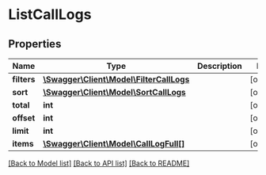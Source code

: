 # ListCallLogs

## Properties
Name | Type | Description | Notes
------------ | ------------- | ------------- | -------------
**filters** | [**\Swagger\Client\Model\FilterCallLogs**](FilterCallLogs.md) |  | [optional] 
**sort** | [**\Swagger\Client\Model\SortCallLogs**](SortCallLogs.md) |  | [optional] 
**total** | **int** |  | [optional] 
**offset** | **int** |  | [optional] 
**limit** | **int** |  | [optional] 
**items** | [**\Swagger\Client\Model\CallLogFull[]**](CallLogFull.md) |  | [optional] 

[[Back to Model list]](../README.md#documentation-for-models) [[Back to API list]](../README.md#documentation-for-api-endpoints) [[Back to README]](../README.md)



